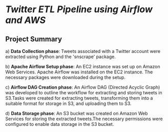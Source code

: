# _**Twitter ETL Pipeline using Airflow and AWS**_

## **Project Summary**




a) **Data Collection phase**: Tweets associated with a Twitter account were extracted using Python and the 'snscrape' package.

b) **Apache Airflow Setup phase**: An EC2 instance was set up on Amazon Web Services. Apache Airflow was installed on the EC2 instance. The necessary packages were downloaded during the setup.

c) **Airflow DAG Creation phase**: An Airflow DAG (Directed Acyclic Graph) was developed to outline the workflow for extracting and storing tweets in S3.Tasks were created for extracting tweets, transforming them into a suitable format for storage in S3, and uploading them to S3.

d) **Data Storage phase**: An S3 bucket was created on Amazon Web Services for storing the extracted tweets.The necessary permissions were configured to enable data storage in the S3 bucket.
